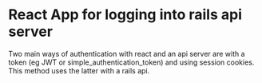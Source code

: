# React App for logging into rails api server

Two main ways of authentication with react and an api server are with a token (eg JWT or simple_authentication_token) and using session cookies. This method uses the latter with a rails api.
